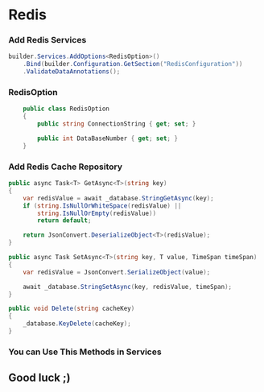 # Redis

### Add Redis Services 

```csharp
builder.Services.AddOptions<RedisOption>()
    .Bind(builder.Configuration.GetSection("RedisConfiguration"))
    .ValidateDataAnnotations();
```
### RedisOption
```csharp
    public class RedisOption
    {
        public string ConnectionString { get; set; }

        public int DataBaseNumber { get; set; }
    }
```
### Add Redis Cache Repository

```csharp
public async Task<T> GetAsync<T>(string key)
{
    var redisValue = await _database.StringGetAsync(key);
    if (string.IsNullOrWhiteSpace(redisValue) ||
        string.IsNullOrEmpty(redisValue))
        return default;

    return JsonConvert.DeserializeObject<T>(redisValue);
}

public async Task SetAsync<T>(string key, T value, TimeSpan timeSpan)
{
    var redisValue = JsonConvert.SerializeObject(value);

    await _database.StringSetAsync(key, redisValue, timeSpan);
}

public void Delete(string cacheKey)
{
    _database.KeyDelete(cacheKey);
}
```
### You can Use This Methods in Services 

## Good luck ;)
